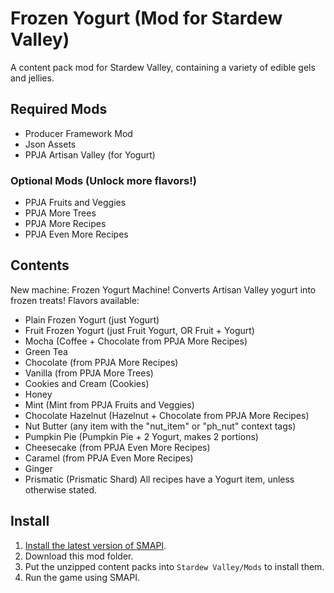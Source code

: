 # Frozen Yogurt (Mod for Stardew Valley)
 A content pack mod for Stardew Valley, containing a variety of edible gels and jellies.
## Required Mods
- Producer Framework Mod
- Json Assets
- PPJA Artisan Valley (for Yogurt)
### Optional Mods (Unlock more flavors!)
- PPJA Fruits and Veggies
- PPJA More Trees
- PPJA More Recipes
- PPJA Even More Recipes
## Contents
New machine: Frozen Yogurt Machine! Converts Artisan Valley yogurt into frozen treats!
Flavors available:
- Plain Frozen Yogurt (just Yogurt)
- Fruit Frozen Yogurt (just Fruit Yogurt, OR Fruit + Yogurt)
- Mocha (Coffee + Chocolate from PPJA More Recipes)
- Green Tea
- Chocolate (from PPJA More Recipes)
- Vanilla (from PPJA More Trees)
- Cookies and Cream (Cookies)
- Honey
- Mint (Mint from PPJA Fruits and Veggies)
- Chocolate Hazelnut (Hazelnut + Chocolate from PPJA More Recipes)
- Nut Butter (any item with the "nut_item" or "ph_nut" context tags)
- Pumpkin Pie (Pumpkin Pie + 2 Yogurt, makes 2 portions)
- Cheesecake (from PPJA Even More Recipes)
- Caramel (from PPJA Even More Recipes)
- Ginger
- Prismatic (Prismatic Shard)
All recipes have a Yogurt item, unless otherwise stated.


## Install
1. [Install the latest version of SMAPI](https://smapi.io/).
2. Download this mod folder.
3. Put the unzipped content packs into `Stardew Valley/Mods` to install them.
4. Run the game using SMAPI.
